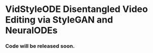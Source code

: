 # VidStyleODE Disentangled Video Editing via StyleGAN and NeuralODEs

### Code will be released soon.
